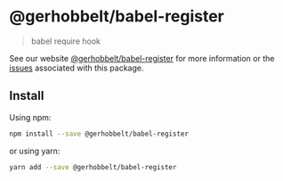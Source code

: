 # @gerhobbelt/babel-register

> babel require hook

See our website [@gerhobbelt/babel-register](https://new.babeljs.io/docs/en/next/babel-register.html) for more information or the [issues](https://github.com/babel/babel/issues?utf8=%E2%9C%93&q=is%3Aissue+label%3A%22pkg%3A%20register%22+is%3Aopen) associated with this package.

## Install

Using npm:

```sh
npm install --save @gerhobbelt/babel-register
```

or using yarn:

```sh
yarn add --save @gerhobbelt/babel-register
```
